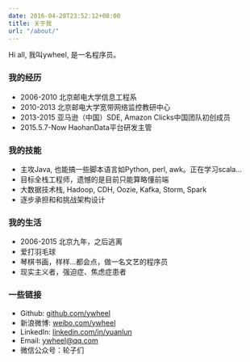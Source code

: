 ```yaml
---
date: 2016-04-28T23:52:12+08:00
title: 关于我
url: "/about/"
---
```


Hi all, 我叫ywheel, 是一名程序员。

### 我的经历

- 2006-2010 北京邮电大学信息工程系
- 2010-2013 北京邮电大学宽带网络监控教研中心
- 2013-2015 亚马逊（中国）SDE, Amazon Clicks中国团队初创成员
- 2015.5.7-Now HaohanData平台研发主管

### 我的技能

- 主攻Java, 也能搞一些脚本语言如Python, perl, awk。正在学习scala...
- 目标全栈工程师，遗憾的是目前只能算略懂前端
- 大数据技术栈, Hadoop, CDH, Oozie, Kafka, Storm, Spark
- 逐步承担和和挑战架构设计

### 我的生活

- 2006-2015 北京九年，之后逃离
- 爱打羽毛球
- 琴棋书画，样样...都会点，做一名文艺的程序员
- 现实主义者，强迫症、焦虑症患者

### 一些链接

- Github: [github.com/ywheel](https://github.com/ywheel)
- 新浪微博: [weibo.com/ywheel](http://weibo.com/ywheel)
- LinkedIn: [linkedin.com/in/yuanlun](https://www.linkedin.com/in/yuanlun)
- Email: ywheel@qq.com
- 微信公众号：轮子们
